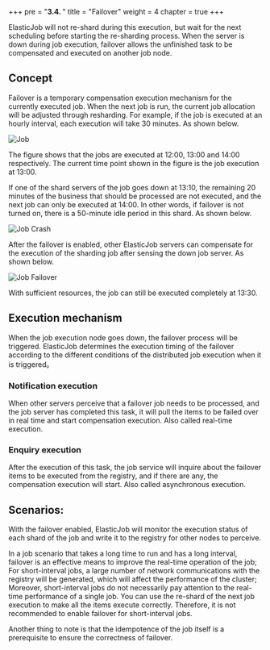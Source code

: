 +++
pre = "<b>3.4. </b>"
title = "Failover"
weight = 4
chapter = true
+++

ElasticJob will not re-shard during this execution, but wait for the next scheduling before starting the re-sharding process.
When the server is down during job execution, failover allows the unfinished task to be compensated and executed on another job node.

## Concept

Failover is a temporary compensation execution mechanism for the currently executed job. When the next job is run, the current job allocation will be adjusted through resharding.
For example, if the job is executed at an hourly interval, each execution will take 30 minutes. As shown below.

![Job](https://shardingsphere.apache.org/elasticjob/current/img/failover/job.png)

The figure shows that the jobs are executed at 12:00, 13:00 and 14:00 respectively. The current time point shown in the figure is the job execution at 13:00.

If one of the shard servers of the job goes down at 13:10, the remaining 20 minutes of the business that should be processed are not executed, and the next job can only be executed at 14:00.
In other words, if failover is not turned on, there is a 50-minute idle period in this shard. As shown below.

![Job Crash](https://shardingsphere.apache.org/elasticjob/current/img/failover/job-crash.png)

After the failover is enabled, other ElasticJob servers can compensate for the execution of the sharding job after sensing the down job server. As shown below.

![Job Failover](https://shardingsphere.apache.org/elasticjob/current/img/failover/job-failover.png)

With sufficient resources, the job can still be executed completely at 13:30.

## Execution mechanism

When the job execution node goes down, the failover process will be triggered. ElasticJob determines the execution timing of the failover according to the different conditions of the distributed job execution when it is triggered。

### Notification execution

When other servers perceive that a failover job needs to be processed, and the job server has completed this task, it will pull the items to be failed over in real time and start compensation execution.
Also called real-time execution.

### Enquiry execution

After the execution of this task, the job service will inquire about the failover items to be executed from the registry, and if there are any, the compensation execution will start.
Also called asynchronous execution.

## Scenarios:

With the failover enabled, ElasticJob will monitor the execution status of each shard of the job and write it to the registry for other nodes to perceive.

In a job scenario that takes a long time to run and has a long interval, failover is an effective means to improve the real-time operation of the job;
For short-interval jobs, a large number of network communications with the registry will be generated, which will affect the performance of the cluster;
Moreover, short-interval jobs do not necessarily pay attention to the real-time performance of a single job. You can use the re-shard of the next job execution to make all the items execute correctly. Therefore, it is not recommended to enable failover for short-interval jobs.

Another thing to note is that the idempotence of the job itself is a prerequisite to ensure the correctness of failover.

